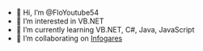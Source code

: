- 👋 Hi, I’m @FloYoutube54
- 👀 I’m interested in VB.NET
- 🌱 I’m currently learning VB.NET, C#, Java, JavaScript
- 💞️ I’m collaborating on [Infogares](https://github.com/FloYoutube54/InfoGares)

<!---
FloYoutube54/FloYoutube54 is a ✨ special ✨ repository because its `README.md` (this file) appears on your GitHub profile.
You can click the Preview link to take a look at your changes.
--->
